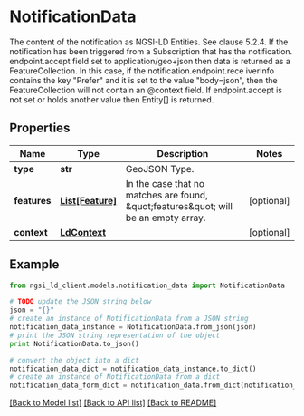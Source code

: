 # NotificationData

The content of the notification as NGSI-LD Entities. See clause 5.2.4.  If the notification has been triggered from a Subscription that has the notification. endpoint.accept field set to application/geo+json then data is returned as a FeatureCollection. In this case, if the notification.endpoint.rece iverInfo contains the key \"Prefer\" and it is set to the value \"body=json\", then the FeatureCollection will not contain an @context field.  If endpoint.accept is not set or holds another value then Entity[] is returned. 

## Properties
Name | Type | Description | Notes
------------ | ------------- | ------------- | -------------
**type** | **str** | GeoJSON Type.  | 
**features** | [**List[Feature]**](Feature.md) | In the case that no matches are found, \&quot;features\&quot; will be an empty array.  | [optional] 
**context** | [**LdContext**](LdContext.md) |  | [optional] 

## Example

```python
from ngsi_ld_client.models.notification_data import NotificationData

# TODO update the JSON string below
json = "{}"
# create an instance of NotificationData from a JSON string
notification_data_instance = NotificationData.from_json(json)
# print the JSON string representation of the object
print NotificationData.to_json()

# convert the object into a dict
notification_data_dict = notification_data_instance.to_dict()
# create an instance of NotificationData from a dict
notification_data_form_dict = notification_data.from_dict(notification_data_dict)
```
[[Back to Model list]](../README.md#documentation-for-models) [[Back to API list]](../README.md#documentation-for-api-endpoints) [[Back to README]](../README.md)


